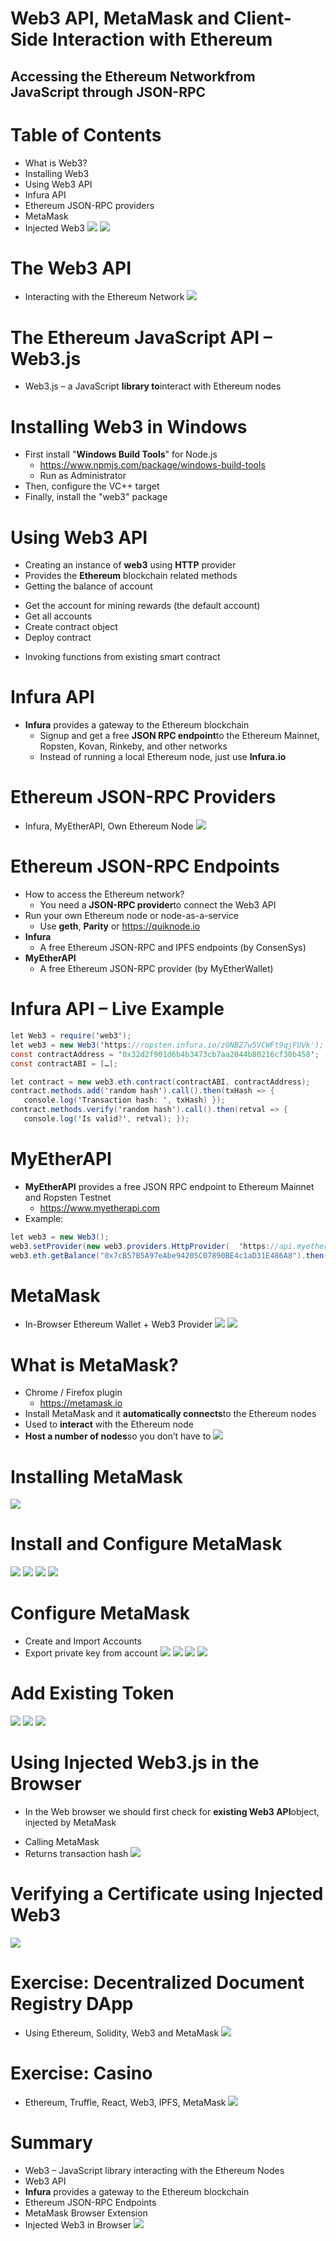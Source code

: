 # Web3 API, MetaMask and Client-Side Interaction with Ethereum

## Accessing the Ethereum Networkfrom JavaScript through JSON-RPC

# Table of Contents
- What is Web3?
- Installing Web3
- Using Web3 API
- Infura API 
- Ethereum JSON-RPC providers
- MetaMask
- Injected Web3
![](/assets/web3-and-metamask-table-of-contents-01.png)
![](/assets/web3-and-metamask-table-of-contents-02.png)


# The Web3 API
- Interacting with the Ethereum Network
![](/assets/web3-and-metamask-the-web3-api-01.png)


# The Ethereum JavaScript API – Web3.js
- Web3.js – a JavaScript **library to**interact with Ethereum nodes


# Installing Web3 in Windows
- First install "**Windows Build Tools**" for Node.js
  - https://www.npmjs.com/package/windows-build-tools
  - Run as Administrator
- Then, configure the VC++ target
- Finally, install the "web3" package


# Using Web3 API
- Creating an instance of **web3** using **HTTP** provider
- Provides the **Ethereum** blockchain related methods
- Getting the balance of account


<!-- # Using Web3 API -->
- Get the account for mining rewards (the default account)
- Get all accounts
- Create contract object
- Deploy contract


<!-- # Using Web3 API -->
- Invoking functions from existing smart contract


# Infura API
- **Infura** provides a gateway to the Ethereum blockchain
  - Signup and get a free **JSON RPC endpoint**to the Ethereum Mainnet, Ropsten, Kovan, Rinkeby, and other networks
  - Instead of running a local Ethereum node, just use **Infura.io**


# Ethereum JSON-RPC Providers
- Infura, MyEtherAPI, Own Ethereum Node
![](/assets/web3-and-metamask-ethereum-json-rpc-providers-01.png)


# Ethereum JSON-RPC Endpoints
- How to access the Ethereum network?
  - You need a **JSON-RPC provider**to connect the Web3 API
- Run your own Ethereum node or node-as-a-service
  - Use **geth**, **Parity** or https://quiknode.io 
- **Infura**
  - А free Ethereum JSON-RPC and IPFS endpoints (by ConsenSys)
- **MyEtherAPI**
  - A free Ethereum JSON-RPC provider (by MyEtherWallet)


# Infura API – Live Example

```cs
let Web3 = require('web3');
let web3 = new Web3('https://ropsten.infura.io/z0NBZ7w5VCWFt9qjFUVk');
const contractAddress = '0x32d2f901d6b4b3473cb7aa2044b80216cf30b458';
const contractABI = […];

let contract = new web3.eth.contract(contractABI, contractAddress);
contract.methods.add('random hash').call().then(txHash => {
   console.log('Transaction hash: ', txHash) });
contract.methods.verify('random hash').call().then(retval => {
   console.log('Is valid?', retval); }); 
```



# MyEtherAPI
- **MyEtherAPI** provides a free JSON RPC endpoint to Ethereum Mainnet and Ropsten Тestnet
  - https://www.myetherapi.com
- Example:

```cs
let web3 = new Web3();
web3.setProvider(new web3.providers.HttpProvider(  'https://api.myetherapi.com/rop'));
web3.eth.getBalance("0x7cB57B5A97eAbe94205C07890BE4c1aD31E486A8").then(console.log);
```



# MetaMask
- In-Browser Ethereum Wallet + Web3 Provider
![](/assets/web3-and-metamask-metamask-01.png)
![](/assets/web3-and-metamask-metamask-02.png)


# What is MetaMask?
- Chrome / Firefox plugin
  - https://metamask.io 
- Install MetaMask and it **automatically connects**to the Ethereum nodes
- Used to **interact** with the Ethereum node
- **Host a number of nodes**so you don’t have to
![](/assets/web3-and-metamask-what-is-metamask-01.png)


# Installing MetaMask
![](/assets/web3-and-metamask-installing-metamask-01.png)


# Install and Configure MetaMask
![](/assets/web3-and-metamask-install-and-configure-metamask-01.png)
![](/assets/web3-and-metamask-install-and-configure-metamask-02.png)
![](/assets/web3-and-metamask-install-and-configure-metamask-03.png)
![](/assets/web3-and-metamask-install-and-configure-metamask-04.png)


# Configure MetaMask
- Create and Import Accounts
- Export private key from account
![](/assets/web3-and-metamask-configure-metamask-01.png)
![](/assets/web3-and-metamask-configure-metamask-02.png)
![](/assets/web3-and-metamask-configure-metamask-03.png)
![](/assets/web3-and-metamask-configure-metamask-04.png)


# Add Existing Token
![](/assets/web3-and-metamask-add-existing-token-01.png)
![](/assets/web3-and-metamask-add-existing-token-02.png)
![](/assets/web3-and-metamask-add-existing-token-03.png)


# Using Injected Web3.js in the Browser
- In the Web browser we should first check for **existing Web3 API**object, injected by MetaMask






<!-- # Signing and Sending Transactions -->
- Calling MetaMask
- Returns transaction hash
![](/assets/web3-and-metamask-signing-and-sending-transactions-2-01.png)


# Verifying a Certificate using Injected Web3
![](/assets/web3-and-metamask-verifying-a-certificate-using-injected-web3-01.png)


# Exercise: Decentralized Document Registry DApp
- Using Ethereum, Solidity, Web3 and MetaMask
![](/assets/web3-and-metamask-exercise-decentralized-document-registry-dapp-01.png)


# Exercise: Casino
- Ethereum, Truffle, React, Web3, IPFS, MetaМask
![](/assets/web3-and-metamask-exercise-casino-01.png)


# Summary
- Web3 – JavaScript library interacting with the Ethereum Nodes
- Web3 API
- **Infura** provides a gateway to the Ethereum blockchain
- Ethereum JSON-RPC Endpoints
- MetaMask Browser Extension
- Injected Web3 in Browser
![](/assets/web3-and-metamask-summary-01.png)
